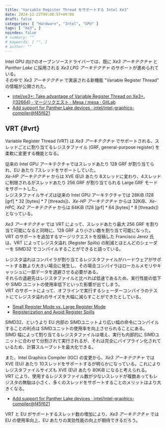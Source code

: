 ```yaml
---
title: "Variable Register Thread をサポートする Intel Xe3"
date: 2024-12-22T09:08:57+09:00
draft: false
categories: [ "Hardware", "Intel", "GPU" ]
tags: [ "Xe3", ]
noindex: false
# summary: ""
# keywords: [ "", ]
# author: ""
---
```


Intel GPU 向けのオープンソースドライバーでは、既に *Xe3 アーキテクチャ* と *Panther Lake* に採用される *Xe3 LPG アーキテクチャ* のサポートが進められている。  
その中で *Xe3 アーキテクチャ* で実装される新機能 "Variable Register Thread" の情報が公開された。  

 * [intel/xe3+: Take advantage of Variable Register Thread on Xe3+. (!32664) · マージリクエスト · Mesa / mesa · GitLab](https://gitlab.freedesktop.org/mesa/mesa/-/merge_requests/32664)
 * [Add support for Panther Lake devices · intel/intel-graphics-compiler@f45f621](https://github.com/intel/intel-graphics-compiler/commit/f45f621c4b52705ee14c7e52a7110948ce072b9f)

## VRT {#vrt}
Variable Register Thread (VRT) は *Xe3 アーキテクチャ* でサポートされる、スレッドごとに割り当てるレジスタファイル (GRF, general-purpose register) を柔軟に変更する機能となる。  

従来の Intel GPU アーキテクチャではスレッドあたり 128 GRF が割り当てられ、EU あたり 7スレッドをサポートしていた。  
*Xe-HP アーキテクチャ* からは XVE (EU) あたり 8スレッドに変わり、4スレッドに制限されるがスレッドあたり 256 GRF が割り当てられる Large GRF モードをサポートした。  
レジスタファイルサイズは従来の Intel GPU アーキテクチャでは 28KiB (128 [grf] * 32 [bytes] * 7 [threads])、*Xe-HP アーキテクチャ* からは 32KiB、*Xe-HPC, Xe2 アーキテクチャ* からは 64KiB (128 [grf] * 64 [bytes] * 8 [threads]) となっている。  

*Xe3 アーキテクチャ* では VRT によって、スレッドあたり最大 256 GRF を割り当て可能になると同時に、128 GRF より小さい数を割り当て可能になった。  
VRT のサポートを追加するマージリクエストを投稿した Francisco Jerez 氏は、VRT によってレジスタ溢れ (Register Spills) の削減とほとんどのシェーダーを SIMD32 でコンパイルすることができると語っている。  

レジスタ溢れはコンパイラが割り当てるレジスタファイルがハードウェアがサポートする数より大きい場合に発生し、その場合コンパイラはローカルメモリやキャッシュに一部データを退避させる必要がある。  
それらの退避先はレジスタファイルと比べれば低速であるため、実行性能の低下や SIMD ユニットの使用率低下といった影響が出てしまう。  
VRT のサポートによって、オフラインで実行するシェーダーコンパイラのテストにてレジスタ溢れのサイズを大幅に減らすことができたとしている。  

 * [Small Register Mode vs. Large Register Mode](https://www.intel.com/content/www/us/en/docs/oneapi/optimization-guide-gpu/2023-1/small-register-mode-vs-large-register-mode.html)
 * [Registerization and Avoid Register Spills](https://www.intel.com/content/www/us/en/docs/oneapi/optimization-guide-gpu/2023-0/registerization-and-avoid-register-spills.html)

SIMD32、というより EU 内部の SIMDユニットより広い幅の命令にコンパイルすることの利点は SIMDユニットの使用率を向上させられることにある。  
SIMD 幅によって割り当てるレジスタファイルは増え、実行も内部的に SIMDユニットに合わせて分割されて実行されるが、それは完全にパイプライン化されているため、計算スループットを最大化できる。  

また、Intel Graphics Compiler (IGC) の変更から、*Xe3 アーキテクチャ* では XVE (EU) あたり 10スレッドをサポートするが明らかになっている。これによりレジスタファイルサイズも XVE (EU) あたり 80KiB になると考えられる。  
VRT により、使用するレジスタファイル数が少ないスレッドが複数あってもレジスタの無駄は小さく、多くのスレッドをサポートすることのメリットはより大きくなる。  

 * [Add support for Panther Lake devices · intel/intel-graphics-compiler@f45f621](https://github.com/intel/intel-graphics-compiler/commit/f45f621c4b52705ee14c7e52a7110948ce072b9f)

VRT と EU がサポートするスレッド数の増加により、*Xe3 アーキテクチャ* では EU の使用率向上、EU あたりの実効性能の向上が期待できるだろう。  
